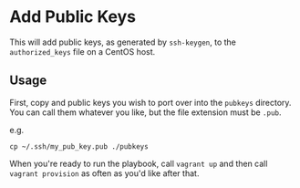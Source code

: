 # Add Public Keys

This will add public keys, as generated by `ssh-keygen`, to the
`authorized_keys` file on a CentOS host.

## Usage

First, copy and public keys you wish to port over into the `pubkeys`
directory. You can call them whatever you like, but the file extension
must be `.pub`.

e.g.

    cp ~/.ssh/my_pub_key.pub ./pubkeys

When you're ready to run the playbook, call `vagrant up` and then call
`vagrant provision` as often as you'd like after that.
